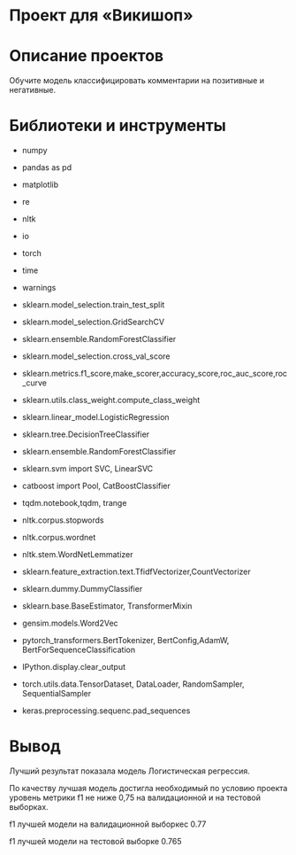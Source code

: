 # Проект для «Викишоп»
# Описание проектов
Обучите модель классифицировать комментарии на позитивные и негативные.
# Библиотеки и инструменты
* numpy
* pandas as pd
* matplotlib
* re
* nltk
* io
* torch
* time 
* warnings

* sklearn.model_selection.train_test_split
* sklearn.model_selection.GridSearchCV
* sklearn.ensemble.RandomForestClassifier
* sklearn.model_selection.cross_val_score
* sklearn.metrics.f1_score,make_scorer,accuracy_score,roc_auc_score,roc_curve
* sklearn.utils.class_weight.compute_class_weight

* sklearn.linear_model.LogisticRegression
* sklearn.tree.DecisionTreeClassifier 
* sklearn.ensemble.RandomForestClassifier

* sklearn.svm import SVC, LinearSVC
* catboost import Pool, CatBoostClassifier
* tqdm.notebook,tqdm, trange

* nltk.corpus.stopwords
* nltk.corpus.wordnet
* nltk.stem.WordNetLemmatizer

* sklearn.feature_extraction.text.TfidfVectorizer,CountVectorizer
* sklearn.dummy.DummyClassifier

* sklearn.base.BaseEstimator, TransformerMixin
* gensim.models.Word2Vec
* pytorch_transformers.BertTokenizer, BertConfig,AdamW, BertForSequenceClassification
* IPython.display.clear_output

* torch.utils.data.TensorDataset, DataLoader, RandomSampler, SequentialSampler
* keras.preprocessing.sequenc.pad_sequences
# Вывод
Лучший результат показала модель Логистическая регрессия.

По качеству лучшая модель достигла необходимый по условию проекта уровень метрики f1 не ниже 0,75 на валидационной и на тестовой выборках.

f1 лучшей модели на валидационной выборкес 0.77

f1 лучшей модели на тестовой выборке 0.765
